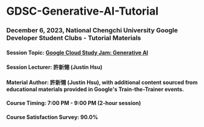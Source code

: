 # GDSC-Generative-AI-Tutorial
### December 6, 2023, National Chengchi University Google Developer Student Clubs - Tutorial Materials

#### Session Topic: [Google Cloud Study Jam: Generative AI](https://gdsc.community.dev/events/details/developer-student-clubs-national-chengchi-university-presents-google-cloud-study-jam-generative-ai/)

#### Session Lecturer: 許新翎 (Justin Hsu)

#### Material Author: 許新翎 (Justin Hsu), with additional content sourced from educational materials provided in Google's Train-the-Trainer events.

#### Course Timing: 7:00 PM - 9:00 PM (2-hour session)

#### Course Satisfaction Survey: 90.0%
